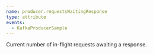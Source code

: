 ```yaml
---
name: producer.requestsWaitingResponse
type: attribute
events:
  - KafkaProducerSample
---
```


Current number of in-flight requests awaiting a response.